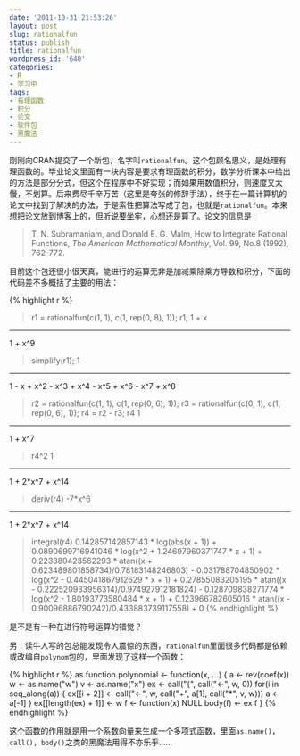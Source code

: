 ```yaml
---
date: '2011-10-31 21:53:26'
layout: post
slug: rationalfun
status: publish
title: rationalfun
wordpress_id: '640'
categories:
- R
- 学习中
tags:
- 有理函数
- 积分
- 论文
- 软件包
- 黑魔法
---
```


刚刚向CRAN提交了一个新包，名字叫`rationalfun`。这个包顾名思义，是处理有理函数的。毕业论文里面有一块内容是要求有理函数的积分，数学分析课本中给出的方法是部分分式，但这个在程序中不好实现；而如果用数值积分，则速度又太慢，不划算。后来费尽千辛万苦（这里是夸张的修辞手法），终于在一篇计算机的论文中找到了解决的办法，于是索性把算法写成了包，也就是`rationalfun`。本来想把论文放到博客上的，[但听说要坐牢](http://www.fanren8.com/read.php?tid=31536)，心想还是算了。论文的信息是


> T. N. Subramaniam, and Donald E. G. Malm, How to Integrate Rational Functions, _The American Mathematical Monthly_, Vol. 99, No.8 (1992), 762-772.


目前这个包还很小很天真，能进行的运算无非是加减乘除乘方导数和积分，下面的代码差不多概括了主要的用法：

{% highlight r %}
> r1 = rationalfun(c(1, 1), c(1, rep(0, 8), 1));
> r1;
 1 + x
-------
1 + x^9
> simplify(r1);
                       1
-----------------------------------------------
1 - x + x^2 - x^3 + x^4 - x^5 + x^6 - x^7 + x^8
> r2 = rationalfun(c(1, 1), c(1, rep(0, 6), 1));
> r3 = rationalfun(c(0, 1), c(1, rep(0, 6), 1));
> r4 = r2 - r3;
> r4
   1
-------
1 + x^7
> r4^2
       1
----------------
1 + 2*x^7 + x^14
> deriv(r4)
     -7*x^6
----------------
1 + 2*x^7 + x^14
> integral(r4)
0.142857142857143 * log(abs(x + 1)) + 0.0890699716941046 * log(x^2 +
    1.24697960371747 * x + 1) + 0.223380423562293 * atan((x +
    0.623489801858734)/0.78183148246803) - 0.031788704850902 *
    log(x^2 - 0.445041867912629 * x + 1) + 0.27855083205195 *
    atan((x - 0.222520933956314)/0.974927912181824) - 0.128709838271774 *
    log(x^2 - 1.80193773580484 * x + 1) + 0.123966782605016 *
    atan((x - 0.90096886790242)/0.433883739117558) + 0
{% endhighlight %}

是不是有一种在进行符号运算的错觉？

另：读牛人写的包总能发现令人震惊的东西，`rationalfun`里面很多代码都是依赖或改编自`polynom`包的，里面发现了这样一个函数：

{% highlight r %}
as.function.polynomial <-
function(x, ...)
{
    a <- rev(coef(x))
    w <- as.name("w")
    v <- as.name("x")
    ex <- call("{", call("<-", w, 0))
    for(i in seq_along(a)) {
        ex[[i + 2]] <- call("<-", w, call("+", a[1], call("*", v, w)))
        a <- a[-1]
    }
    ex[[length(ex) + 1]] <- w
    f <- function(x) NULL
    body(f) <- ex
    f
}
{% endhighlight %}

这个函数的作用就是用一个系数向量来生成一个多项式函数，里面`as.name()`，`call()`，`body()`之类的黑魔法用得不亦乐乎……

